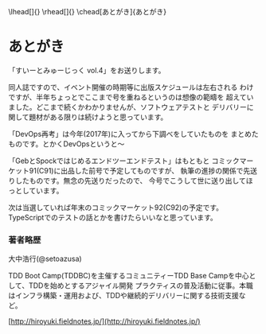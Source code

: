 \lhead[]{}
\rhead[]{}
\chead[あとがき]{あとがき}

# あとがき

「すいーとみゅーじっく vol.4」をお送りします。

同人誌ですので、イベント開催の時期等に出版スケジュールは左右される
わけですが、半年ちょっとでここまで号を重ねるというのは想像の範疇を
超えていました。どこまで続くかわかりませんが、ソフトウェアテストと
デリバリーに関して題材がある限りは続けようと思っています。

「DevOps再考」は今年(2017年)に入ってから下調べをしていたものを
まとめたものです。とかくDevOpsというと～

「GebとSpockではじめるエンドツーエンドテスト」はもともと
コミックマーケット91(C91)に出品した前号で予定してものですが、
執筆の進捗の関係で先送りしたものです。無念の先送りだったので、
今号でこうして世に送り出してほっとしています。

次は当選していれば年末のコミックマーケット92(C92)の予定です。
TypeScriptでのテストの話とかを書けたらいいなと思っています。

### 著者略歴

大中浩行(\@setoazusa)

TDD Boot Camp(TDDBC)を主催するコミュニティーTDD Base Campを中心として、TDDを始めとするアジャイル開発
プラクティスの普及活動に従事。本職はインフラ構築・運用および、TDDや継続的デリバリーに関する技術支援など。

[http://hiroyuki.fieldnotes.jp/](http://hiroyuki.fieldnotes.jp/)

